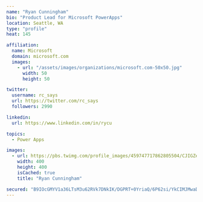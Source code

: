 ```yaml
---
name: "Ryan Cunningham"
bio: "Product Lead for Microsoft PowerApps"
location: Seattle, WA
type: "profile"
heat: 145

affiliation:
  name: Microsoft
  domain: microsoft.com
  images:
    - url: "/assets/images/organizations/microsoft.com-50x50.jpg"
      width: 50
      height: 50

twitter:
  username: rc_says
  url: https://twitter.com/rc_says
  followers: 2990

linkedin:
  url: https://www.linkedin.com/in/rycu

topics:
  - Power Apps

images:
  - url: https://pbs.twimg.com/profile_images/459747717862805504/CJIGZejd_400x400.png
    width: 400
    height: 400
    isCached: true
    title: "Ryan Cunningham"

secured: "B9IOcGMYV1a36LTsM3u62RVk7DNkIK/DGPRT+0YriaQ/6P62si/YkCIMJMwaD0Pe2teR2OmhskFVUkg3/Z2eGQbyztuVo6Y3/5/YtsVFxrCHImYDlwPZOcGxzhHYckf01JVE+EdGGoUZSHE9ornZ0OuSQmI3s2KsN6r+8t6hauaPnuCc5W7ZPEytB+0fNa0RMTlCw+5onbCS0HnRYHVzPgOng0/U6A54zyqUbDwS8KYJomJ2TU9M0hfo41k1us7sd3AJsUEYz1e8X7fYQh96YUHSSDm0dt+NsTkQPlDCq68NgcF/ixHNzwwGut6AUcZtHySGzSWLPMmDscyvjOp0JhHiBUwWsoxix+WoRl6Ncixq/V/frxQY7aHnYegHhiK9rASiHN3u3VMeafTu96oOO4oKIw/KG47MQ6Q0Eesg6wo=;wGNH9EY56XdPBEnRFXkYzQ=="
---
```



